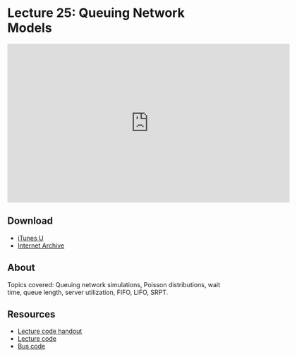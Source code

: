 # Lecture 25: Queuing Network Models

<iframe width="640" height="360" src="http://www.youtube.com/embed/aqd0sR5rygk?feature=player_detailpage" frameborder="0" allowfullscreen></iframe>

## Download

- [iTunes U](http://itunes.apple.com/us/itunes-u/lecture-25-queuing-network/id499270153?i=110101039)
- [Internet Archive](http://www.archive.org/download/MIT6.00SCS11/MIT6_00SCS11_lec25_300k.mp4)

## About

Topics covered: Queuing network simulations, Poisson distributions, wait time, queue length, server utilization, FIFO, LIFO, SRPT.

## Resources

- [Lecture code handout](http://ocw.mit.edu/courses/electrical-engineering-and-computer-science/6-00sc-introduction-to-computer-science-and-programming-spring-2011/unit-3/lecture-25-queuing-network-models/MIT6_00SCS11_lec25.pdf)
- [Lecture code](http://ocw.mit.edu/courses/electrical-engineering-and-computer-science/6-00sc-introduction-to-computer-science-and-programming-spring-2011/unit-3/lecture-25-queuing-network-models/lec25.py)
- [Bus code](http://ocw.mit.edu/courses/electrical-engineering-and-computer-science/6-00sc-introduction-to-computer-science-and-programming-spring-2011/unit-3/lecture-25-queuing-network-models/q3_bus.py)
